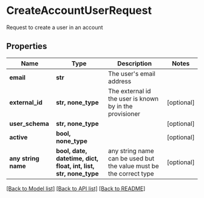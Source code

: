 # CreateAccountUserRequest

Request to create a user in an account

## Properties
Name | Type | Description | Notes
------------ | ------------- | ------------- | -------------
**email** | **str** | The user&#39;s email address | 
**external_id** | **str, none_type** | The external id the user is known by in the provisioner | [optional] 
**user_schema** | **str, none_type** |  | [optional] 
**active** | **bool, none_type** |  | [optional] 
**any string name** | **bool, date, datetime, dict, float, int, list, str, none_type** | any string name can be used but the value must be the correct type | [optional]

[[Back to Model list]](../README.md#documentation-for-models) [[Back to API list]](../README.md#documentation-for-api-endpoints) [[Back to README]](../README.md)


